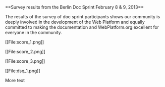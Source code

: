 ==Survey results from the Berlin Doc Sprint February 8 & 9, 2013==

The results of the survey of doc sprint participants shows our community is deeply involved in the development of the Web Platform and equally committed to making the documentation and WebPlatform.org excellent for everyone in the community.

[[File:score_1.png]]


[[File:score_2.png]]

[[File:score_3.png]]


[[File:dsq_1.png]]

More text